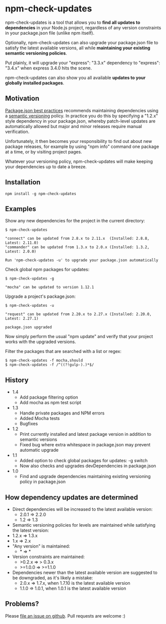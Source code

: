 npm-check-updates
=================

npm-check-updates is a tool that allows you to **find all updates to
dependencies** in your Node.js project, regardless of any version
constraints in your package.json file (unlike npm itself).

Optionally, npm-check-updates can also upgrade your package.json file to
satisfy the latest available versions, all while **maintaining your
existing semantic versioning policies**.

Put plainly, it will upgrade your "express": "3.3.x" dependency to
"express": "3.4.x" when express 3.4.0 hits the scene.

npm-check-updates can also show you all available **updates to your globally
installed packages**.

Motivation
--------------

[Package.json best practices](http://blog.nodejitsu.com/package-dependencies-done-right)
recommends maintaining dependencies using a [semantic versioning](http://semver.org/)
policy. In practice you do this by specifying a "1.2.x" style dependency
in your package.json, whereby patch-level updates are automatically allowed
but major and minor releases require manual verification.

Unfortunately, it then becomes your responsibility to find out about new
package releases, for example by using "npm info" command one package at a time,
or by visiting project pages.

Whatever your versioning policy, npm-check-updates will make keeping your
dependencies up to date a breeze.


Installation
--------------

```
npm install -g npm-check-updates
```

Examples
--------------

Show any new dependencies for the project in the current directory:
```
$ npm-check-updates

"connect" can be updated from 2.8.x to 2.11.x  (Installed: 2.8.8, Latest: 2.11.0)
"commander" can be updated from 1.3.x to 2.0.x (Installed: 1.3.2, Latest: 2.0.0)

Run 'npm-check-updates -u' to upgrade your package.json automatically
```

Check global npm packages for updates:
```
$ npm-check-updates -g

"mocha" can be updated to version 1.12.1
```

Upgrade a project's package.json:
```
$ npm-check-updates -u

"request" can be updated from 2.20.x to 2.27.x (Installed: 2.20.0, Latest: 2.27.1)

package.json upgraded
```

Now simply perform the usual "npm update" and verify that your project
works with the upgraded versions.

Filter the packages that are searched with a list or regex:
```
$ npm-check-updates -f mocha,should
$ npm-check-updates -f /^((?!gulp-).)*$/
```

History
--------------

- 1.4
  - Add package filtering option
  - Add mocha as npm test script
- 1.3
  - Handle private packages and NPM errors
  - Added Mocha tests
  - Bugfixes
- 1.2
  - Print currently installed and latest package version in addition to semantic versions
  - Fixed bug where extra whitespace in package.json may prevent automatic upgrade
- 1.1
  - Added option to check global packages for updates: -g switch
  - Now also checks and upgrades devDependencies in package.json
- 1.0
  - Find and upgrade dependencies maintaining existing versioning policy in package.json

How dependency updates are determined
--------------

- Direct dependencies will be increased to the latest available version:
  - 2.0.1 => 2.2.0
  - 1.2 => 1.3
-  Semantic versioning policies for levels are maintained while satisfying the latest version:
  - 1.2.x => 1.3.x
  - 1.x => 2.x
- "Any version" is maintained:
  - \* => \*
- Version constraints are maintained:
  - \>0.2.x => \> 0.3.x
  - \>=1.0.0 => >=1.1.0
- Dependencies newer than the latest available version are suggested to be downgraded, as it's likely a mistake:
  - 2.0.x => 1.7.x, when 1.7.10 is the latest available version
  - 1.1.0 => 1.0.1, when 1.0.1 is the latest available version

Problems?
--------------

Please [file an issue on github](https://github.com/tjunnone/npm-check-updates/issues).
Pull requests are welcome :)
